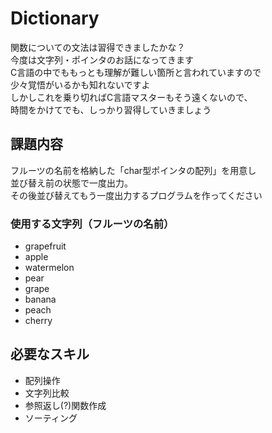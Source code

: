 # Dictionary

関数についての文法は習得できましたかな？  
今度は文字列・ポインタのお話になってきます  
C言語の中でももっとも理解が難しい箇所と言われていますので  
少々覚悟がいるかも知れないですよ  
しかしこれを乗り切ればC言語マスターもそう遠くないので、  
時間をかけてでも、しっかり習得していきましょう  

## 課題内容
フルーツの名前を格納した「char型ポインタの配列」を用意し  
並び替え前の状態で一度出力。  
その後並び替えてもう一度出力するプログラムを作ってください  

### 使用する文字列（フルーツの名前）
 - grapefruit
 - apple
 - watermelon
 - pear
 - grape
 - banana
 - peach
 - cherry
 
## 必要なスキル

* 配列操作
* 文字列比較
* 参照返し(?)関数作成
* ソーティング
